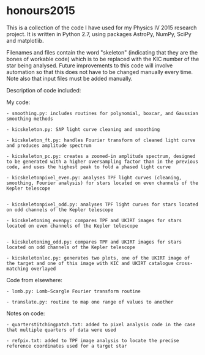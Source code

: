# honours2015
This is a collection of the code I have used for my Physics IV 2015 research project. It is written in Python 2.7, using packages AstroPy, NumPy, SciPy and matplotlib.

Filenames and files contain the word "skeleton" (indicating that they are the bones of workable code) which is to be replaced with the KIC number of the star being analysed. Future improvements to this code will involve automation so that this does not have to be changed manually every time. Note also that input files must be added manually.

Description of code included:

  My code:

    - smoothing.py: includes routines for polynomial, boxcar, and Gaussian smoothing methods

    - kicskeleton.py: SAP light curve cleaning and smoothing

    - kicskeleton_ft.py: handles Fourier transform of cleaned light curve and produces amplitude spectrum

    - kicskeleton_pc.py: creates a zoomed-in amplitude spectrum, designed to be generated with a higher oversampling factor than in the previous code, and uses the highest peak to fold a phased light curve

    - kicskeletonpixel_even.py: analyses TPF light curves (cleaning, smoothing, Fourier analysis) for stars located on even channels of the Kepler telescope


    - kicskeletonpixel_odd.py: analyses TPF light curves for stars located on odd channels of the Kepler telescope

    - kicskeletonimg_evenpy: compares TPF and UKIRT images for stars located on even channels of the Kepler telescope


    - kicskeletonimg_odd.py: compares TPF and UKIRT images for stars located on odd channels of the Kepler telescope

    - kicskeletonloc.py: generates two plots, one of the UKIRT image of the target and one of this image with KIC and UKIRT catalogue cross-matching overlayed
    
  Code from elsewhere:

    - lomb.py: Lomb-Scargle Fourier transform routine

    - translate.py: routine to map one range of values to another

  Notes on code:

    - quarterstitchingpatch.txt: added to pixel analysis code in the case that multiple quarters of data were used

    - refpix.txt: added to TPF image analysis to locate the precise reference coordinates used for a target star
